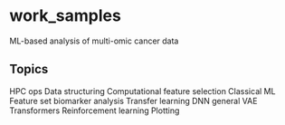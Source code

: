 # work_samples
ML-based analysis of multi-omic cancer data

## Topics
HPC ops
Data structuring
Computational feature selection
Classical ML
Feature set biomarker analysis
Transfer learning
DNN general
VAE
Transformers
Reinforcement learning
Plotting
